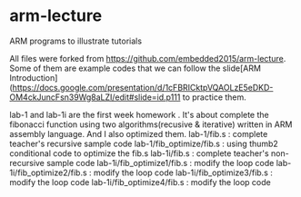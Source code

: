 # arm-lecture
ARM programs to illustrate tutorials

All files were forked from https://github.com/embedded2015/arm-lecture.
Some of them are example codes that we can follow 
the slide[ARM Introduction](https://docs.google.com/presentation/d/1cFBRICktpVQAOLzE5eDKD-OM4ckJuncFsn39Wg8aLZI/edit#slide=id.p111
to practice them.

lab-1 and lab-1i are the first week homework . 
It's about complete the fibonacci function using two algorithms(recusive & iterative) written in ARM assembly language.
And I also optimized them.
lab-1/fib.s : complete teacher's  recursive sample code 
lab-1/fib_optimize/fib.s : using thumb2 conditional code to optimize the fib.s
lab-1i/fib.s : complete teacher's  non-recursive sample code 
lab-1i/fib_optimize1/fib.s : modify the loop code 
lab-1i/fib_optimize2/fib.s : modify the loop code
lab-1i/fib_optimize3/fib.s : modify the loop code 
lab-1i/fib_optimize4/fib.s : modify the loop code
